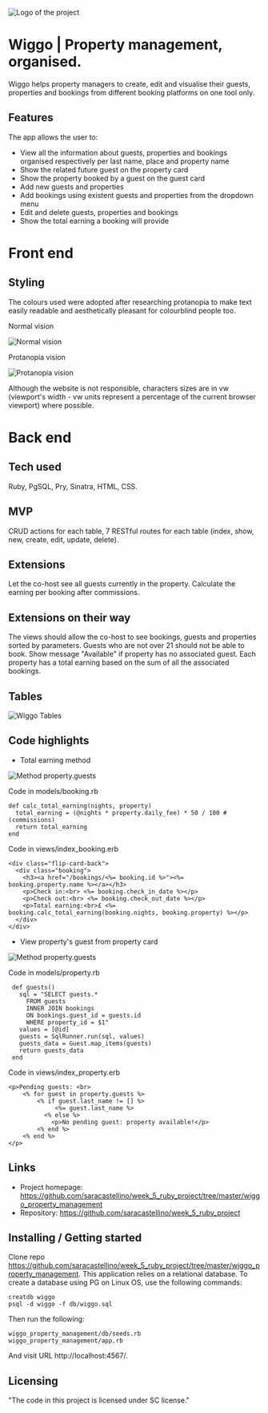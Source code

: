![Logo of the project](https://github.com/saracastellino/week_5_ruby_project/blob/master/images/logo.png)

# Wiggo | Property management, organised.

Wiggo helps property managers to create, edit and visualise their guests, properties and bookings from different booking platforms on one tool only.

## Features

The app allows the user to:
* View all the information about guests, properties and bookings organised respectively per last name, place and property name
* Show the related future guest on the property card
* Show the property booked by a guest on the guest card
* Add new guests and properties
* Add bookings using existent guests and properties from the dropdown menu
* Edit and delete guests, properties and bookings
* Show the total earning a booking will provide

# Front end

## Styling

The colours used were adopted after researching protanopia to make text easily readable and aesthetically pleasant for colourblind people too.

Normal vision

![Normal vision](https://github.com/saracastellino/week_5_ruby_project/blob/master/images/coolors%20normal%20view.png)

Protanopia vision

![Protanopia vision](https://github.com/saracastellino/week_5_ruby_project/blob/master/images/coolors%20protanopia%20view.png)


Although the website is not responsible, characters sizes are in vw (viewport's width - vw units represent a percentage of the current browser viewport) where possible.

# Back end

## Tech used

Ruby, PgSQL, Pry, Sinatra, HTML, CSS.

## MVP

CRUD actions for each table, 7 RESTful routes for each table (index, show, new, create, edit, update, delete). 

## Extensions

Let the co-host see all guests currently in the property. 
Calculate the earning per booking after commissions. 

## Extensions on their way

The views should allow the co-host to see bookings, guests and properties sorted by parameters. 
Guests who are not over 21 should not be able to book. 
Show message "Available" if property has no associated guest.
Each property has a total earning based on the sum of all the associated bookings.

## Tables

![Wiggo Tables](https://github.com/saracastellino/week_5_ruby_project/blob/master/images/Tables.png)

## Code highlights

* Total earning method

![Method property.guests](https://github.com/saracastellino/week_5_ruby_project/blob/master/images/booking_total_earning.png)

Code in models/booking.rb

    def calc_total_earning(nights, property)
      total_earning = (@nights * property.daily_fee) * 50 / 100 #(commissions)
      return total_earning
    end
 
Code in views/index_booking.erb

    <div class="flip-card-back">
      <div class="booking">
        <h3><a href="/bookings/<%= booking.id %>"><%= booking.property.name %></a></h3>
        <p>Check in:<br> <%= booking.check_in_date %></p>
        <p>Check out:<br> <%= booking.check_out_date %></p>
        <p>Total earning:<br>£ <%= booking.calc_total_earning(booking.nights, booking.property) %></p>
      </div>
    </div>


* View property's guest from property card

![Method property.guests](https://github.com/saracastellino/week_5_ruby_project/blob/master/images/property_guests%20.png)

Code in models/property.rb

     def guests()
       sql = "SELECT guests.*
         FROM guests
         INNER JOIN bookings
         ON bookings.guest_id = guests.id
         WHERE property_id = $1"
       values = [@id]
       guests = SqlRunner.run(sql, values)
       guests_data = Guest.map_items(guests)
       return guests_data
     end
     
 Code in views/index_property.erb
    
    <p>Pending guests: <br> 
        <% for guest in property.guests %>
            <% if guest.last_name != [] %>
                 <%= guest.last_name %>
              <% else %>
                <p>No pending guest: property available!</p>
            <% end %>
        <% end %>
    </p>
                
## Links

- Project homepage: https://github.com/saracastellino/week_5_ruby_project/tree/master/wiggo_property_management
- Repository: https://github.com/saracastellino/week_5_ruby_project


## Installing / Getting started

Clone repo https://github.com/saracastellino/week_5_ruby_project/tree/master/wiggo_property_management.
This application relies on a relational database. To create a database using PG on Linux OS, use the following commands:

    creatdb wiggo
    psql -d wiggo -f db/wiggo.sql 
    
Then run the following:

    wiggo_property_management/db/seeds.rb 
    wiggo_property_management/app.rb 

And visit URL http://localhost:4567/.


## Licensing

"The code in this project is licensed under SC license."
